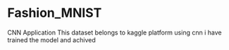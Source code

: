 # Fashion_MNIST
CNN Application
This dataset belongs to kaggle platform
using cnn i have trained the model and achived 
